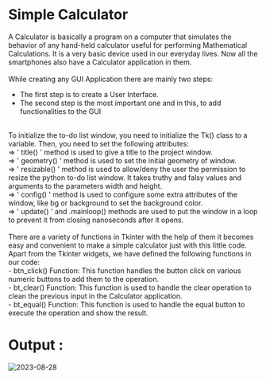 # Simple Calculator
A Calculator is basically a program on a computer that simulates the behavior of any hand-held calculator useful for performing Mathematical Calculations. It is a very basic device used in our everyday lives. Now all the smartphones also have a Calculator application in them.
<br />
<br />
While creating any GUI Application there are mainly two steps:
- The first step is to create a User Interface.
- The second step is the most important one and in this, to add functionalities to the GUI
<br />
To initialize the to-do list window, you need to initialize the Tk() class to a variable. Then, you need to set the following attributes:
<br />
=> ' title() ' method is used to give a title to the project window.
<br />
=> ' geometry() ' method is used to set the initial geometry of window.
<br />
=> ' resizable() ' method is used to allow/deny the user the permission to resize the python to-do list window. It takes truthy and falsy values and arguments to the parameters width and height.
<br />
=> ' config() ' method is used to configure some extra attributes of the window, like bg or background to set the background color.
<br />
=> ' update() ' and .mainloop() methods are used to put the window in a loop to prevent it from closing nanoseconds after it opens.
<br />
<br />
There are a variety of functions in Tkinter with the help of them it becomes easy and convenient to make a simple calculator just with this little code.
Apart from the Tkinter widgets, we have defined the following functions in our code:
<br />
- btn_click() Function: This function handles the button click on various numeric buttons to add them to the operation.
<br />
- bt_clear() Function: This function is used to handle the clear operation to clean the previous input in the Calculator application.
<br />
- bt_equal() Function: This function is used to handle the equal button to execute the operation and show the result.


# Output :
![2023-08-28](https://github.com/TondrePranita/CODSOFT/assets/138645068/0b30371b-c05d-4e23-87f4-bd2a65d98613)

